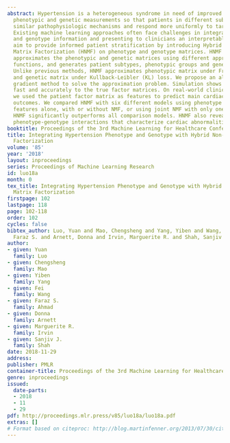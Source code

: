 ```yaml
---
abstract: Hypertension is a heterogeneous syndrome in need of improved subtyping using
  phenotypic and genetic measurements so that patients in different subtypes share
  similar pathophysiologic mechanisms and respond more uniformly to targeted treatments.
  Existing machine learning approaches often face challenges in integrating phenotype
  and genotype information and presenting to clinicians an interpretable model. We
  aim to provide informed patient stratification by introducing Hybrid Non-negative
  Matrix Factorization (HNMF) on phenotype and genotype matrices. HNMF simultaneously
  approximates the phenotypic and genetic matrices using different appropriate loss
  functions, and generates patient subtypes, phenotypic groups and genetic groups.
  Unlike previous methods, HNMF approximates phenotypic matrix under Frobenius loss,
  and genetic matrix under Kullback-Leibler (KL) loss. We propose an alternating projected
  gradient method to solve the approximation problem. Simulation shows HNMF converges
  fast and accurately to the true factor matrices. On real-world clinical dataset,
  we used the patient factor matrix as features to predict main cardiac mechanistic
  outcomes. We compared HNMF with six different models using phenotype or genotype
  features alone, with or without NMF, or using joint NMF with only one type of loss.
  HNMF significantly outperforms all comparison models. HNMF also reveals intuitive
  phenotype-genotype interactions that characterize cardiac abnormalities.
booktitle: Proceedings of the 3rd Machine Learning for Healthcare Conference
title: Integrating Hypertension Phenotype and Genotype with Hybrid Non-negative Matrix
  Factorization
volume: '85'
year: '2018'
layout: inproceedings
series: Proceedings of Machine Learning Research
id: luo18a
month: 0
tex_title: Integrating Hypertension Phenotype and Genotype with Hybrid Non-negative
  Matrix Factorization
firstpage: 102
lastpage: 118
page: 102-118
order: 102
cycles: false
bibtex_author: Luo, Yuan and Mao, Chengsheng and Yang, Yiben and Wang, Fei and Ahmad,
  Faraz S. and Arnett, Donna and Irvin, Marguerite R. and Shah, Sanjiv J.
author:
- given: Yuan
  family: Luo
- given: Chengsheng
  family: Mao
- given: Yiben
  family: Yang
- given: Fei
  family: Wang
- given: Faraz S.
  family: Ahmad
- given: Donna
  family: Arnett
- given: Marguerite R.
  family: Irvin
- given: Sanjiv J.
  family: Shah
date: 2018-11-29
address: 
publisher: PMLR
container-title: Proceedings of the 3rd Machine Learning for Healthcare Conference
genre: inproceedings
issued:
  date-parts:
  - 2018
  - 11
  - 29
pdf: http://proceedings.mlr.press/v85/luo18a/luo18a.pdf
extras: []
# Format based on citeproc: http://blog.martinfenner.org/2013/07/30/citeproc-yaml-for-bibliographies/
---
```

